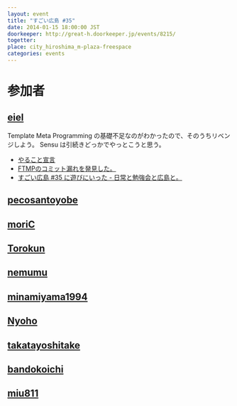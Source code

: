 ```yaml
---
layout: event
title: "すごい広島 #35"
date: 2014-01-15 18:00:00 JST
doorkeeper: http://great-h.doorkeeper.jp/events/8215/
togetter: 
place: city_hiroshima_m-plaza-freespace
categories: events
---
```


# 参加者


## [eiel](http://eiel.info/)

Template Meta Programming の基礎不足なのがわかったので、そのうちリベンジしよう。
Sensu は引続きどっかでやっとこうと思う。

* [やること宣言](https://github.com/great-h/great-h.github.io/issues/562)
* [FTMPのコミット漏れを発見した。](https://github.com/minamiyama1994/FTMP/issues/1)
* [すごい広島 #35 に遊びにいった - 日常と勉強会と広島と。](http://eielh-life.tumblr.com/post/73415301929/35)


## [pecosantoyobe](http://twitter.com/pecosantoyobe)


## [moriC](https://github.com/moriC)


## [Torokun](https://github.com/Torokun)


## [nemumu](https://github.com/nemumu)


## [minamiyama1994](https://github.com/minamiyama1994)


## [Nyoho](http://nyoho.jp/)


## [takatayoshitake](http://twitter.com/takatayoshitake)


## [bandokoichi](http://twitter.com/bandokoichi)


## [miu811](https://github.com/miu811)
